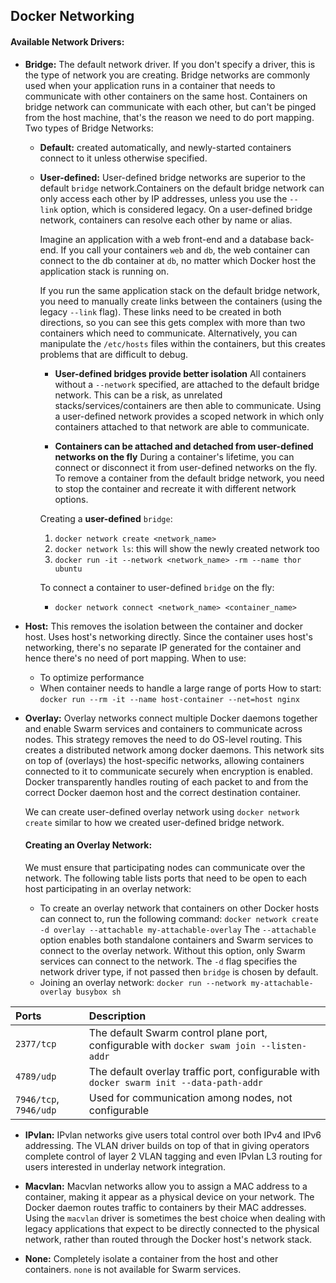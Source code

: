 ## Docker Networking
#### Available Network Drivers:
- **Bridge:** The default network driver. If you don't specify a driver, this is the type of network you are creating. Bridge networks are commonly used when your application runs in a container that needs to communicate with other containers on the same host.
  Containers on bridge network can communicate with each other, but can't be pinged from the host machine, that's the reason we need to do port mapping.
  Two types of Bridge Networks:
  - **Default:** created automatically, and newly-started containers connect to it unless otherwise specified.
  - **User-defined:** User-defined bridge networks are superior to the default `bridge` network.Containers on the default bridge network can only access each other by IP addresses, unless you use the `--link` option, which is considered legacy. On a user-defined bridge network, containers can resolve each other by name or alias. 
    
    Imagine an application with a web front-end and a database back-end. If you call your containers `web` and `db`, the web container can connect to the db container at `db`, no matter which Docker host the application stack is running on.
    
    If you run the same application stack on the default bridge network, you need to manually create links between the containers (using the legacy `--link` flag). These links need to be created in both directions, so you can see this gets complex with more than two containers which need to communicate. Alternatively, you can manipulate the `/etc/hosts` files within the containers, but this creates problems that are difficult to debug.
    - **User-defined bridges provide better isolation**
      All containers without a `--network` specified, are attached to the default bridge network. This can be a risk, as unrelated stacks/services/containers are then able to communicate. Using a user-defined network provides a scoped network in which only containers attached to that network are able to communicate.
      
    - **Containers can be attached and detached from user-defined networks on the fly**
      During a container's lifetime, you can connect or disconnect it from user-defined networks on the fly. To remove a container from the default bridge network, you need to stop the container and recreate it with different network options.
    
    Creating a **user-defined** `bridge`:
    1. `docker network create <network_name>`
    2. `docker network ls`: this will show the newly created network too
    3. `docker run -it --network <network_name> -rm --name thor ubuntu`
    
    To connect a container to user-defined `bridge` on the fly:
    - `docker network connect <network_name> <container_name>`

- **Host:** This removes the isolation between the container and docker host. Uses host's networking directly. Since the container uses host's networking, there's no separate IP generated for the container and hence there's no need of port mapping. 
  When to use:
  - To optimize performance
  - When container needs to handle a large range of ports
	How to start:
	`docker run --rm -it --name host-container --net=host nginx`

- **Overlay:** Overlay networks connect multiple Docker daemons together and enable Swarm services and containers to communicate across nodes. This strategy removes the need to do OS-level routing. This creates a distributed network among docker daemons. 
  This network sits on top of (overlays) the host-specific networks, allowing containers connected to it to communicate securely when encryption is enabled. Docker transparently handles routing of each packet to and from the correct Docker daemon host and the correct destination container.
  
  We can create user-defined overlay network using `docker network create` similar to how we created user-defined bridge network.
  #### Creating an Overlay Network:
  We must ensure that participating nodes can communicate over the network. The following table lists ports that need to be open to each host participating in an overlay network:
  - To create an overlay network that containers on other Docker hosts can connect to, run the following command:
	  `docker network create -d overlay --attachable my-attachable-overlay`
	  The `--attachable` option enables both standalone containers and Swarm services to connect to the overlay network. Without this option, only Swarm services can connect to the network. The `-d` flag specifies the network driver type, if not passed then `bridge` is chosen by default.
  - Joining an overlay network:
	  `docker run --network my-attachable-overlay busybox sh`

| Ports                  | Description                                                                              |
| :--------------------- | :--------------------------------------------------------------------------------------- |
| `2377/tcp`             | The default Swarm control plane port, configurable with `docker swam join --listen-addr` |
| `4789/udp`             | The default overlay traffic port, configurable with `docker swarm init --data-path-addr` |
| `7946/tcp`, `7946/udp` | Used for communication among nodes, not configurable                                     |

- **IPvlan:** IPvlan networks give users total control over both IPv4 and IPv6 addressing. The VLAN driver builds on top of that in giving operators complete control of layer 2 VLAN tagging and even IPvlan L3 routing for users interested in underlay network integration.

- **Macvlan:** Macvlan networks allow you to assign a MAC address to a container, making it appear as a physical device on your network. The Docker daemon routes traffic to containers by their MAC addresses. Using the `macvlan` driver is sometimes the best choice when dealing with legacy applications that expect to be directly connected to the physical network, rather than routed through the Docker host's network stack.

- **None:** Completely isolate a container from the host and other containers. `none` is not available for Swarm services.